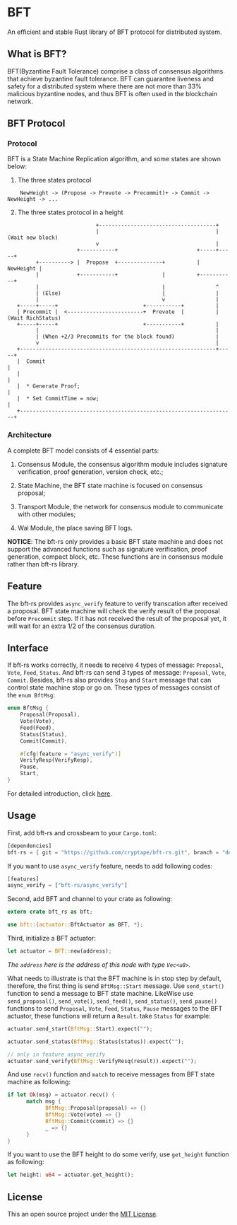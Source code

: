 # BFT

An efficient and stable Rust library of BFT protocol for distributed system.

## What is BFT?

BFT(Byzantine Fault Tolerance) comprise a class of consensus algorithms that achieve byzantine fault tolerance. BFT can guarantee liveness and safety for a distributed system where there are not more than 33% malicious byzantine nodes, and thus BFT is often used in the blockchain network.

## BFT Protocol

### Protocol

BFT is a State Machine Replication algorithm, and some states are shown below:

1. The three states protocol

```
    NewHeight -> (Propose -> Prevote -> Precommit)+ -> Commit -> NewHeight -> ...
```

2. The three states protocol in a height

```
                            +-------------------------------------+
                            |                                     | (Wait new block)
                            v                                     |
                      +-----------+                         +-----+-----+
         +----------> |  Propose  +--------------+          | NewHeight |
         |            +-----------+              |          +-----------+
         |                                       |                ^
         | (Else)                                |                |
         |                                       v                |
   +-----+-----+                           +-----------+          |
   | Precommit |  <------------------------+  Prevote  |          | (Wait RichStatus)
   +-----+-----+                           +-----------+          |
         |                                                        |
         | (When +2/3 Precommits for the block found)             |
         v                                                        |
   +--------------------------------------------------------------+-----+
   |  Commit                                                            |
   |                                                                    |
   |  * Generate Proof;                                                 |
   |  * Set CommitTime = now;                                           |
   +--------------------------------------------------------------------+
```

### Architecture

A complete BFT model consists of 4 essential parts:

1. Consensus Module, the consensus algorithm module includes signature verification, proof generation, version check, etc.;

2. State Machine, the BFT state machine is focused on consensus proposal;

3. Transport Module, the network for consensus module to communicate with other modules;

4. Wal Module, the place saving BFT logs.

**NOTICE**: The bft-rs only provides a basic BFT state machine and does not support the advanced functions such as signature verification, proof generation, compact block, etc. These functions are in consensus module rather than bft-rs library.

## Feature
The bft-rs provides `async_verify` feature to verify transcation after received a proposal. BFT state machine will check the verify result of the proposal before `Precommit` step. If it has not received the result of the proposal yet, it will wait for an extra 1/2 of the consensus duration.

## Interface

If bft-rs works correctly, it needs to receive 4 types of message: `Proposal`, `Vote`, `Feed`, `Status`. And  bft-rs can send 3 types of message: `Proposal`, `Vote`, `Commit`. Besides, bft-rs also provides `Stop` and `Start` message that can control state machine stop or go on. These types of messages consist of the `enum BftMsg`:

```rust
enum BftMsg {
    Proposal(Proposal),
    Vote(Vote),
    Feed(Feed),
    Status(Status),
    Commit(Commit),

    #[cfg(feature = "async_verify")]
    VerifyResp(VerifyResp),
    Pause,
    Start,
}
```

For detailed introduction, click [here](src/lib.rs).

## Usage

First, add bft-rs and crossbeam to your `Cargo.toml`:

```rust
[dependencies]
bft-rs = { git = "https://github.com/cryptape/bft-rs.git", branch = "develop" }
```

If you want to use `async_verify` feature, needs to add following codes:

```rust
[features]
async_verify = ["bft-rs/async_verify"]
```

Second, add BFT and channel to your crate as following:

```rust
extern crate bft_rs as bft;

use bft::{actuator::BftActuator as BFT, *};
```

Third, initialize a BFT actuator:

```rust
let actuator = BFT::new(address);
```

*The `address` here is the address of this node with type `Vec<u8>`.*

What needs to illustrate is that the BFT machine is in stop step by default, therefore, the first thing is send `BftMsg::Start` message. Use `send_start()` function to send a message to BFT state machine. LikeWise use `send_proposal()`, `send_vote()`, `send_feed()`, `send_status()`, `send_pause()` functions to send `Proposal`, `Vote`, `Feed`, `Status`, `Pause` messages to the BFT actuator, these functions will return a `Result`. take `Status` for example:

```rust
actuator.send_start(BftMsg::Start).expect("");

actuator.send_status(BftMsg::Status(status)).expect("");

// only in feature async_verify
actuator.send_verify(BftMsg::VerifyResq(result)).expect("");
```

And use `recv()` function and `match` to receive messages from BFT state machine as following:

```rust
if let Ok(msg) = actuator.recv() {
      match msg {
            BftMsg::Proposal(proposal) => {}
            BftMsg::Vote(vote) => {}
            BftMsg::Commit(commit) => {}
            _ => {}
      }
}
```

If you want to use the BFT height to do some verify, use `get_height` function as following:

```rust
let height: u64 = actuator.get_height();
```

## License

This an open source project under the [MIT License](https://github.com/cryptape/bft-rs/blob/master/LICENSE).
